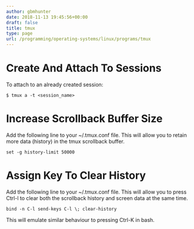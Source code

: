 ```yaml
---
author: gbmhunter
date: 2018-11-13 19:45:56+00:00
draft: false
title: tmux
type: page
url: /programming/operating-systems/linux/programs/tmux
---
```


# Create And Attach To Sessions




To attach to an already created session:



    
    $ tmux a -t <session_name>




# Increase Scrollback Buffer Size




Add the following line to your ~/.tmux.conf file. This will allow you to retain more data (history) in the tmux scrollback buffer.



    
    set -g history-limit 50000




# Assign Key To Clear History




Add the following line to your ~/.tmux.conf file. This will allow you to press Ctrl-l to clear both the scrollback history and screen data at the same time.



    
    bind -n C-l send-keys C-l \; clear-history




This will emulate similar behaviour to pressing Ctrl-K in bash.
